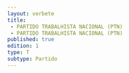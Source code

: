 ```yaml
---
layout: verbete
title:
 - PARTIDO TRABALHISTA NACIONAL (PTN)
 - PARTIDO TRABALHISTA NACIONAL (PTN)
published: true
edition: 1  
type: T
subtype: Partido
---
```


